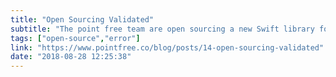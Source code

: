 ```yaml
---
title: "Open Sourcing Validated"
subtitle: "The point free team are open sourcing a new Swift library for handling errors. Validated allows us to accumulate errors into a single type, useful for when we want to know all the reasons why something went wrong."
tags: ["open-source","error"]
link: "https://www.pointfree.co/blog/posts/14-open-sourcing-validated"
date: "2018-08-28 12:25:38"
---
```

